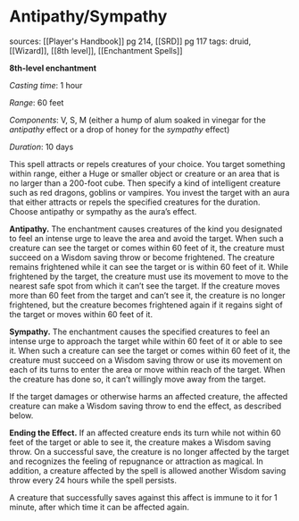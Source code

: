 # Antipathy/Sympathy
sources: [[Player's Handbook]] pg 214, [[SRD]] pg 117
tags: druid, [[Wizard]], [[8th level]], [[Enchantment Spells]]

**8th-level enchantment**

*Casting time*: 1 hour

*Range*: 60 feet

*Components*: V, S, M (either a hump of alum soaked in vinegar for the *antipathy* effect or a drop of honey for the *sympathy* effect)

*Duration*: 10 days

This spell attracts or repels creatures of your choice. You target something within range, either a Huge or smaller object or creature or an area that is no larger than a 200-foot cube. Then specify a kind of intelligent creature such as red dragons, goblins or vampires. You invest the target with an aura that either attracts or repels the specified creatures for the duration. Choose antipathy or sympathy as the aura’s effect.

**Antipathy.** The enchantment causes creatures of the kind you designated to feel an intense urge to leave the area and avoid the target. When such a creature can see the target or comes within 60 feet of it, the creature must succeed on a Wisdom saving throw or become frightened. The creature remains frightened while it can see the target or is within 60 feet of it. While frightened by the target, the creature must use its movement to move to the nearest safe spot from which it can’t see the target. If the creature moves more than 60 feet from the target and can’t see it, the creature is no longer frightened, but the creature becomes frightened again if it regains sight of the target or moves within 60 feet of it.

**Sympathy.** The enchantment causes the specified creatures to feel an intense urge to approach the target while within 60 feet of it or able to see it.  When such a creature can see the target or comes within 60 feet of it, the creature must succeed on a Wisdom saving throw or use its movement on each of its turns to enter the area or move within reach of the target. When the creature has done so, it can’t willingly move away from the target.

If the target damages or otherwise harms an affected creature, the affected creature can make a Wisdom saving throw to end the effect, as described below.

**Ending the Effect.** If an affected creature ends its turn while not within 60 feet of the target or able to see it, the creature makes a Wisdom saving throw. On a successful save, the creature is no longer affected by the target and recognizes the feeling of repugnance or attraction as magical. In addition, a creature affected by the spell is allowed another Wisdom saving throw every 24 hours while the spell persists.

A creature that successfully saves against this affect is immune to it for 1 minute, after which time it can be affected again.

